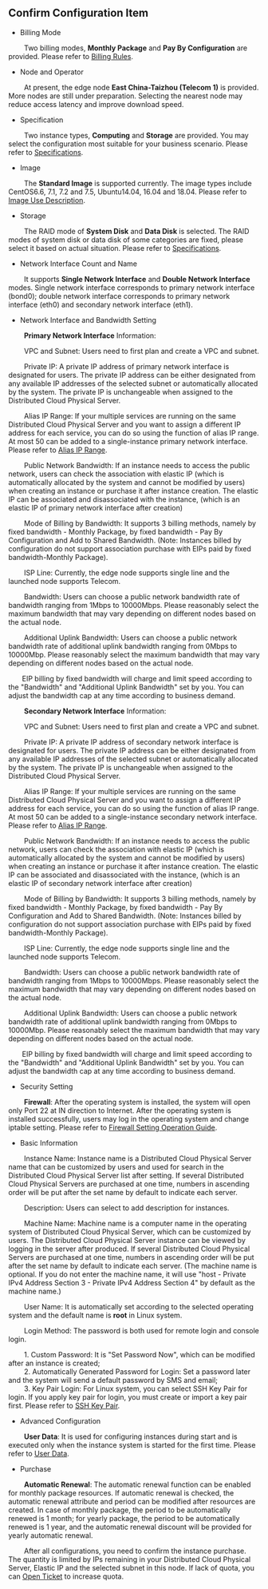 ## Confirm Configuration Item

- Billing Mode

&nbsp;&nbsp;&nbsp;&nbsp;&nbsp;&nbsp;&nbsp; Two billing modes, **Monthly Package** and **Pay By Configuration** are provided. Please refer to [Billing Rules](../Pricing/Billing-Rules.md).

- Node and Operator

&nbsp;&nbsp;&nbsp;&nbsp;&nbsp;&nbsp;&nbsp; At present, the edge node **East China-Taizhou (Telecom 1)** is provided. More nodes are still under preparation. Selecting the nearest node may reduce access latency and improve download speed.

- Specification

&nbsp;&nbsp;&nbsp;&nbsp;&nbsp;&nbsp;&nbsp; Two instance types, **Computing** and **Storage** are provided. You may select the configuration most suitable for your business scenario. Please refer to [Specifications](../Introduction/Specifications.md).

- Image

&nbsp;&nbsp;&nbsp;&nbsp;&nbsp;&nbsp;&nbsp; The **Standard Image** is supported currently. The image types include CentOS6.6, 7.1, 7.2 and 7.5, Ubuntu14.04, 16.04 and 18.04. Please refer to [Image Use Description](../Operation-Guide/Image/Description-Image.md).

- Storage

&nbsp;&nbsp;&nbsp;&nbsp;&nbsp;&nbsp;&nbsp; The RAID mode of **System Disk** and **Data Disk** is selected. The RAID modes of system disk or data disk of some categories are fixed, please select it based on actual situation. Please refer to [Specifications](../Introduction/Specifications.md).

- Network Interface Count and Name

&nbsp;&nbsp;&nbsp;&nbsp;&nbsp;&nbsp;&nbsp; It supports **Single Network Interface** and **Double Network Interface** modes. Single network interface corresponds to primary network interface (bond0); double network interface corresponds to primary network interface (eth0) and secondary network interface (eth1).<br/>

- Network Interface and Bandwidth Setting

&nbsp;&nbsp;&nbsp;&nbsp;&nbsp;&nbsp;&nbsp; **Primary Network Interface** Information:<br/>

&nbsp;&nbsp;&nbsp;&nbsp;&nbsp;&nbsp;&nbsp; VPC and Subnet: Users need to first plan and create a VPC and subnet.<br/>

&nbsp;&nbsp;&nbsp;&nbsp;&nbsp;&nbsp;&nbsp; Private IP: A private IP address of primary network interface is designated for users. The private IP address can be either designated from any available IP addresses of the selected subnet or automatically allocated by the system. The private IP is unchangeable when assigned to the Distributed Cloud Physical Server.<br/>

&nbsp;&nbsp;&nbsp;&nbsp;&nbsp;&nbsp;&nbsp; Alias IP Range: If your multiple services are running on the same Distributed Cloud Physical Server and you want to assign a different IP address for each service, you can do so using the function of alias IP range. At most 50 can be added to a single-instance primary network interface. Please refer to [Alias IP Range](../Operation-Guide/Networking/Alisas-IP.md). <br/>       

&nbsp;&nbsp;&nbsp;&nbsp;&nbsp;&nbsp;&nbsp; Public Network Bandwidth: If an instance needs to access the public network, users can check the association with elastic IP (which is automatically allocated by the system and cannot be modified by users) when creating an instance or purchase it after instance creation. The elastic IP can be associated and disassociated with the instance, (which is an elastic IP of primary network interface after creation)<br/>

&nbsp;&nbsp;&nbsp;&nbsp;&nbsp;&nbsp;&nbsp; Mode of Billing by Bandwidth: It supports 3 billing methods, namely by fixed bandwidth - Monthly Package, by fixed bandwidth - Pay By Configuration and Add to Shared Bandwidth. (Note: Instances billed by configuration do not support association purchase with EIPs paid by fixed bandwidth-Monthly Package).</br>

&nbsp;&nbsp;&nbsp;&nbsp;&nbsp;&nbsp;&nbsp; ISP Line: Currently, the edge node supports single line and the launched node supports Telecom.<br/>

&nbsp;&nbsp;&nbsp;&nbsp;&nbsp;&nbsp;&nbsp; Bandwidth: Users can choose a public network bandwidth rate of bandwidth ranging from 1Mbps to 10000Mbps. Please reasonably select the maximum bandwidth that may vary depending on different nodes based on the actual node.<br/>

&nbsp;&nbsp;&nbsp;&nbsp;&nbsp;&nbsp;&nbsp; Additional Uplink Bandwidth: Users can choose a public network bandwidth rate of additional uplink bandwidth ranging from 0Mbps to 10000Mbp. Please reasonably select the maximum bandwidth that may vary depending on different nodes based on the actual node.<br/>

&nbsp;&nbsp;&nbsp;&nbsp;&nbsp;&nbsp;&nbsp;EIP billing by fixed bandwidth will charge and limit speed according to the "Bandwidth" and "Additional Uplink Bandwidth" set by you. You can adjust the bandwidth cap at any time according to business demand.

&nbsp;&nbsp;&nbsp;&nbsp;&nbsp;&nbsp;&nbsp; **Secondary Network Interface** Information:<br/>

&nbsp;&nbsp;&nbsp;&nbsp;&nbsp;&nbsp;&nbsp; VPC and Subnet: Users need to first plan and create a VPC and subnet.<br/>

&nbsp;&nbsp;&nbsp;&nbsp;&nbsp;&nbsp;&nbsp; Private IP: A private IP address of secondary network interface is designated for users. The private IP address can be either designated from any available IP addresses of the selected subnet or automatically allocated by the system. The private IP is unchangeable when assigned to the Distributed Cloud Physical Server.<br/>

&nbsp;&nbsp;&nbsp;&nbsp;&nbsp;&nbsp;&nbsp; Alias IP Range: If your multiple services are running on the same Distributed Cloud Physical Server and you want to assign a different IP address for each service, you can do so using the function of alias IP range. At most 50 can be added to a single-instance secondary network interface. Please refer to [Alias IP Range](../Operation-Guide/Networking/Alisas-IP.md). <br/>       

&nbsp;&nbsp;&nbsp;&nbsp;&nbsp;&nbsp;&nbsp; Public Network Bandwidth: If an instance needs to access the public network, users can check the association with elastic IP (which is automatically allocated by the system and cannot be modified by users) when creating an instance or purchase it after instance creation. The elastic IP can be associated and disassociated with the instance, (which is an elastic IP of secondary network interface after creation)<br/>

&nbsp;&nbsp;&nbsp;&nbsp;&nbsp;&nbsp;&nbsp; Mode of Billing by Bandwidth: It supports 3 billing methods, namely by fixed bandwidth - Monthly Package, by fixed bandwidth - Pay By Configuration and Add to Shared Bandwidth. (Note: Instances billed by configuration do not support association purchase with EIPs paid by fixed bandwidth-Monthly Package).</br>

&nbsp;&nbsp;&nbsp;&nbsp;&nbsp;&nbsp;&nbsp; ISP Line: Currently, the edge node supports single line and the launched node supports Telecom.<br/>

&nbsp;&nbsp;&nbsp;&nbsp;&nbsp;&nbsp;&nbsp; Bandwidth: Users can choose a public network bandwidth rate of bandwidth ranging from 1Mbps to 10000Mbps. Please reasonably select the maximum bandwidth that may vary depending on different nodes based on the actual node.<br/>

&nbsp;&nbsp;&nbsp;&nbsp;&nbsp;&nbsp;&nbsp; Additional Uplink Bandwidth: Users can choose a public network bandwidth rate of additional uplink bandwidth ranging from 0Mbps to 10000Mbp. Please reasonably select the maximum bandwidth that may vary depending on different nodes based on the actual node.<br/>

&nbsp;&nbsp;&nbsp;&nbsp;&nbsp;&nbsp;&nbsp;EIP billing by fixed bandwidth will charge and limit speed according to the "Bandwidth" and "Additional Uplink Bandwidth" set by you. You can adjust the bandwidth cap at any time according to business demand.

- Security Setting

&nbsp;&nbsp;&nbsp;&nbsp;&nbsp;&nbsp;&nbsp; **Firewall**: After the operating system is installed, the system will open only Port 22 at IN direction to Internet. After the operating system is installed successfully, users may log in the operating system and change iptable setting. Please refer to [Firewall Setting Operation Guide](../Operation-Guide/Network-And-Security/Steps-Network-And-Security.md).<br/>

- Basic Information

&nbsp;&nbsp;&nbsp;&nbsp;&nbsp;&nbsp;&nbsp; Instance Name: Instance name is a Distributed Cloud Physical Server name that can be customized by users and used for search in the Distributed Cloud Physical Server list after setting. If several Distributed Cloud Physical Servers are purchased at one time, numbers in ascending order will be put after the set name by default to indicate each server.<br/>

&nbsp;&nbsp;&nbsp;&nbsp;&nbsp;&nbsp;&nbsp; Description: Users can select to add description for instances.<br/>

&nbsp;&nbsp;&nbsp;&nbsp;&nbsp;&nbsp;&nbsp; Machine Name: Machine name is a computer name in the operating system of Distributed Cloud Physical Server, which can be customized by users. The Distributed Cloud Physical Server instance can be viewed by logging in the server after produced. If several Distributed Cloud Physical Servers are purchased at one time, numbers in ascending order will be put after the set name by default to indicate each server. (The machine name is optional. If you do not enter the machine name, it will use "host - Private IPv4 Address Section 3 - Private IPv4 Address Section 4" by default as the machine name.)<br/>

&nbsp;&nbsp;&nbsp;&nbsp;&nbsp;&nbsp;&nbsp; User Name: It is automatically set according to the selected operating system and the default name is **root** in Linux system.<br/>

&nbsp;&nbsp;&nbsp;&nbsp;&nbsp;&nbsp;&nbsp; Login Method: The password is both used for remote login and console login.<br/>

&nbsp;&nbsp;&nbsp;&nbsp;&nbsp;&nbsp;&nbsp; 1. Custom Password: It is "Set Password Now", which can be modified after an instance is created;<br/>
&nbsp;&nbsp;&nbsp;&nbsp;&nbsp;&nbsp;&nbsp; 2. Automatically Generated Password for Login: Set a password later and the system will send a default password by SMS and email; <br/>
&nbsp;&nbsp;&nbsp;&nbsp;&nbsp;&nbsp;&nbsp; 3. Key Pair Login: For Linux system, you can select SSH Key Pair for login. If you apply key pair for login, you must create or import a key pair first. Please refer to [SSH Key Pair](../Operation-Guide/SSH-Key-Pair/Step-SSH-Key-Pair.md). <br/>                                                                      
- Advanced Configuration </br>   

&nbsp;&nbsp;&nbsp;&nbsp;&nbsp;&nbsp;&nbsp;  **User Data**: It is used for configuring instances during start and is executed only when the instance system is started for the first time. Please refer to [User Data](../Operation-Guide/User-Data/User-Data-Overview.md).

- Purchase</br>

&nbsp;&nbsp;&nbsp;&nbsp;&nbsp;&nbsp;&nbsp;  **Automatic Renewal**: The automatic renewal function can be enabled for monthly package resources. If automatic renewal is checked, the automatic renewal attribute and period can be modified after resources are created. In case of monthly package, the period to be automatically renewed is 1 month; for yearly package, the period to be automatically renewed is 1 year, and the automatic renewal discount will be provided for yearly automatic renewal.</br>  

&nbsp;&nbsp;&nbsp;&nbsp;&nbsp;&nbsp;&nbsp;  After all configurations, you need to confirm the instance purchase. The quantity is limited by IPs remaining in your Distributed Cloud Physical Server, Elastic IP and the selected subnet in this node. If lack of quota, you can [Open Ticket](https://ticket.jdcloud.com/applyorder/submit) to increase quota.


